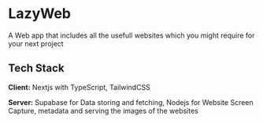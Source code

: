 
# LazyWeb

A Web app that includes all the usefull websites which you might require for your next project


## Tech Stack

**Client:** Nextjs with TypeScript, TailwindCSS

**Server:** Supabase for Data storing and fetching, Nodejs for Website Screen Capture, metadata and serving the images of the websites

